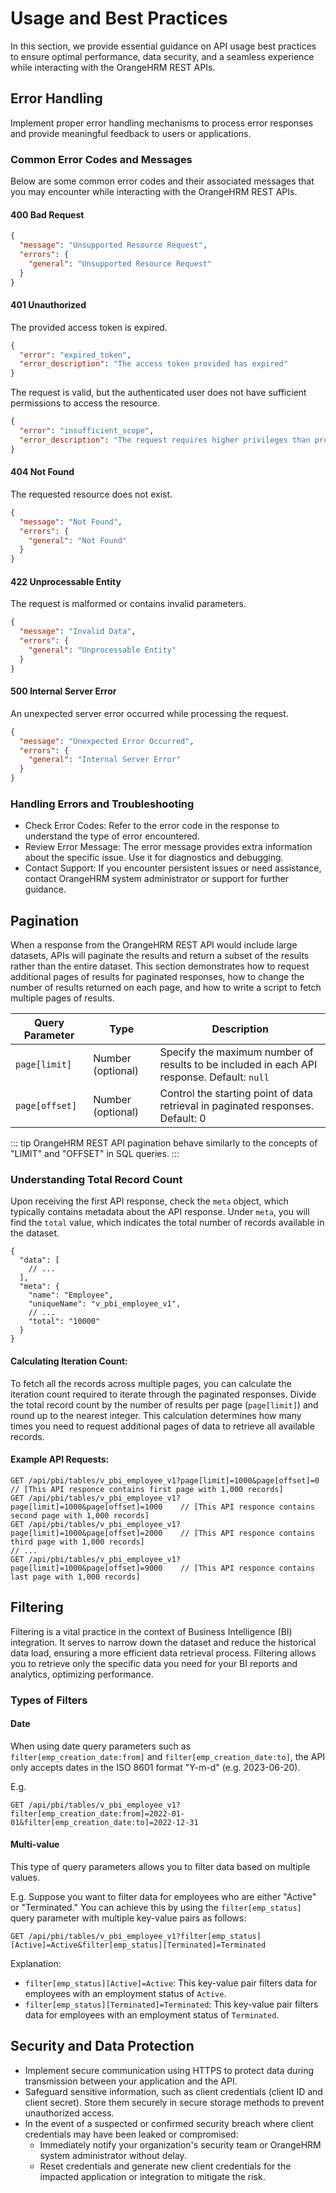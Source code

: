 # Usage and Best Practices

In this section, we provide essential guidance on API usage best practices to ensure optimal performance, data security, and a seamless experience while interacting with the OrangeHRM REST APIs.

## Error Handling

Implement proper error handling mechanisms to process error responses and provide meaningful feedback to users or applications.

### Common Error Codes and Messages

Below are some common error codes and their associated messages that you may encounter while interacting with the OrangeHRM REST APIs.

#### 400 Bad Request

```json
{
  "message": "Unsupported Resource Request",
  "errors": {
    "general": "Unsupported Resource Request"
  }
}
```

#### 401 Unauthorized

The provided access token is expired.

```json
{
  "error": "expired_token",
  "error_description": "The access token provided has expired"
}
```

The request is valid, but the authenticated user does not have sufficient permissions to access the resource.

```json
{
  "error": "insufficient_scope",
  "error_description": "The request requires higher privileges than provided by the access token"
}
```

#### 404 Not Found

The requested resource does not exist.

```json
{
  "message": "Not Found",
  "errors": {
    "general": "Not Found"
  }
}
```

#### 422 Unprocessable Entity

The request is malformed or contains invalid parameters.

```json
{
  "message": "Invalid Data",
  "errors": {
    "general": "Unprocessable Entity"
  }
}
```

#### 500 Internal Server Error

An unexpected server error occurred while processing the request.

```json
{
  "message": "Unexpected Error Occurred",
  "errors": {
    "general": "Internal Server Error"
  }
}
```

### Handling Errors and Troubleshooting

- Check Error Codes: Refer to the error code in the response to understand the type of error encountered.
- Review Error Message: The error message provides extra information about the specific issue. Use it for diagnostics and debugging.
- Contact Support: If you encounter persistent issues or need assistance, contact OrangeHRM system administrator or support for further guidance.

## Pagination

When a response from the OrangeHRM REST API would include large datasets, APIs will paginate the results and return a subset of the results rather than the entire dataset. This section demonstrates how to request additional pages of results for paginated responses, how to change the number of results returned on each page, and how to write a script to fetch multiple pages of results.

| Query Parameter | Type              | Description                                                                                |
| --------------- | ----------------- | ------------------------------------------------------------------------------------------ |
| `page[limit]`   | Number (optional) | Specify the maximum number of results to be included in each API response. Default: `null` |
| `page[offset]`  | Number (optional) | Control the starting point of data retrieval in paginated responses. Default: 0            |

::: tip
OrangeHRM REST API pagination behave similarly to the concepts of "LIMIT" and "OFFSET" in SQL queries.
:::

### Understanding Total Record Count

Upon receiving the first API response, check the `meta` object, which typically contains metadata about the API response. Under `meta`, you will find the `total` value, which indicates the total number of records available in the dataset.

```json{5,9}
{
  "data": [
    // ...
  ],
  "meta": {
    "name": "Employee",
    "uniqueName": "v_pbi_employee_v1",
    // ...
    "total": "10000"
  }
}
```

#### Calculating Iteration Count:

To fetch all the records across multiple pages, you can calculate the iteration count required to iterate through the paginated responses. Divide the total record count by the number of results per page (`page[limit]`) and round up to the nearest integer. This calculation determines how many times you need to request additional pages of data to retrieve all available records.

#### Example API Requests:

```http
GET /api/pbi/tables/v_pbi_employee_v1?page[limit]=1000&page[offset]=0       // [This API responce contains first page with 1,000 records]
GET /api/pbi/tables/v_pbi_employee_v1?page[limit]=1000&page[offset]=1000    // [This API responce contains second page with 1,000 records]
GET /api/pbi/tables/v_pbi_employee_v1?page[limit]=1000&page[offset]=2000    // [This API responce contains third page with 1,000 records]
// ...
GET /api/pbi/tables/v_pbi_employee_v1?page[limit]=1000&page[offset]=9000    // [This API responce contains last page with 1,000 records]
```

## Filtering

Filtering is a vital practice in the context of Business Intelligence (BI) integration. It serves to narrow down the dataset and reduce the historical data load, ensuring a more efficient data retrieval process. Filtering allows you to retrieve only the specific data you need for your BI reports and analytics, optimizing performance.

### Types of Filters

#### Date

When using date query parameters such as `filter[emp_creation_date:from]` and `filter[emp_creation_date:to]`, the API only accepts dates in the ISO 8601 format "Y-m-d" (e.g. 2023-06-20).

E.g.
```http
GET /api/pbi/tables/v_pbi_employee_v1?filter[emp_creation_date:from]=2022-01-01&filter[emp_creation_date:to]=2022-12-31
```

#### Multi-value

This type of query parameters allows you to filter data based on multiple values.

E.g. Suppose you want to filter data for employees who are either "Active" or "Terminated." You can achieve this by using the `filter[emp_status]` query parameter with multiple key-value pairs as follows:
```http
GET /api/pbi/tables/v_pbi_employee_v1?filter[emp_status][Active]=Active&filter[emp_status][Terminated]=Terminated
```

Explanation:
- `filter[emp_status][Active]=Active`: This key-value pair filters data for employees with an employment status of `Active`.
- `filter[emp_status][Terminated]=Terminated`: This key-value pair filters data for employees with an employment status of `Terminated`.

## Security and Data Protection

- Implement secure communication using HTTPS to protect data during transmission between your application and the API.
- Safeguard sensitive information, such as client credentials (client ID and client secret). Store them securely in secure storage methods to prevent unauthorized access.
- In the event of a suspected or confirmed security breach where client credentials may have been leaked or compromised:
  - Immediately notify your organization's security team or OrangeHRM system administrator without delay.
  - Reset credentials and generate new client credentials for the impacted application or integration to mitigate the risk.
